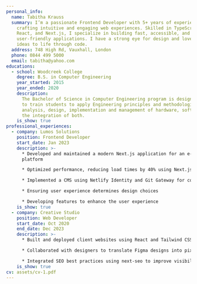 ```yaml
---
personal_info:
  name: Tabitha Krauss
  summary: I’m a passionate Frontend Developer with 5+ years of experience
    crafting intuitive and engaging web experiences. Skilled in TypeScript,
    React, and Next.js, I specialize in building fast, accessible, and
    user-friendly applications. I have a strong eye for design and love bringing
    ideas to life through code.
  address: 748 High Rd, Vauxhall, London
  phone: 0844 499 5000
  email: tabitha@yahoo.com
educations:
  - school: Woodcreek College
    degree: B.S. in Computer Engineering
    year_started: 2015
    year_ended: 2020
    description:
      The Bachelor of Science in Computer Engineering program is designed
      to train students to apply Engineering principles and methodologies in the
      analysis, design, implementation and management of hardware, software and
      the integration of both.
    is_show: true
professional_experiences:
  - company: Lumos Solutions
    position: Frontend Developer
    start_date: Jan 2023
    description: >-
      * Developed and maintained a modern Next.js application for an e-commerce
      platform

      * Optimized performance, reducing load times by 40% using Next.js static exports

      * Implemented a CMS using Netlify Identity and Git Gateway for content management

      * Ensuring user experience determines design choices

      * Developing features to enhance the user experience
    is_show: true
  - company: Creative Studio
    position: Web Developer
    start_date: Oct 2020
    end_date: Dec 2023
    description: >-
      * Built and deployed client websites using React and Tailwind CSS

      * Collaborated with designers to translate Figma designs into pixel-perfect web pages

      * Integrated SEO best practices using next-seo to improve visibility
    is_show: true
cv: assets/cv-1.pdf
---
```

